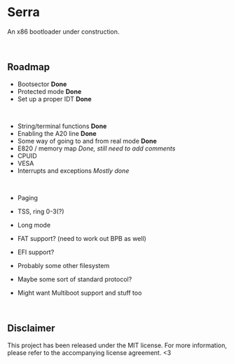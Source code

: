 # Serra
An x86 bootloader under construction.

&nbsp;

## Roadmap
- Bootsector **Done**
- Protected mode **Done**
- Set up a proper IDT **Done**

&nbsp;

- String/terminal functions **Done**
- Enabling the A20 line **Done**
- Some way of going to and from real mode **Done**
- E820 / memory map *Done, still need to add comments*
- CPUID
- VESA
- Interrupts and exceptions *Mostly done*

&nbsp;

- Paging
- TSS, ring 0-3(?)
- Long mode

- FAT support? (need to work out BPB as well)
- EFI support?
- Probably some other filesystem
- Maybe some sort of standard protocol?
- Might want Multiboot support and stuff too

&nbsp;

## Disclaimer
This project has been released under the MIT license. For more information, please
refer to the accompanying license agreement. <3
